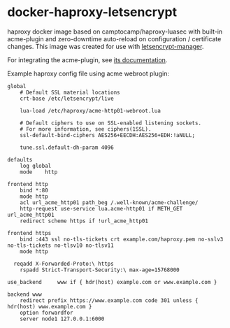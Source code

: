 # docker-haproxy-letsencrypt
haproxy docker image based on camptocamp/haproxy-luasec with built-in acme-plugin and zero-downtime auto-reload on configuration / certificate changes. This image was created for use with [letsencrypt-manager](https://github.com/bringnow/docker-letsencrypt-manager).

For integrating the acme-plugin, see [its documentation](https://github.com/janeczku/haproxy-acme-validation-plugin/).

Example haproxy config file using acme webroot plugin:

```
global
	# Default SSL material locations
	crt-base /etc/letsencrypt/live

	lua-load /etc/haproxy/acme-http01-webroot.lua

	# Default ciphers to use on SSL-enabled listening sockets.
	# For more information, see ciphers(1SSL).
	ssl-default-bind-ciphers AES256+EECDH:AES256+EDH:!aNULL;

	tune.ssl.default-dh-param 4096

defaults
  	log	global
  	mode	http

frontend http
	bind *:80
	mode http
	acl url_acme_http01 path_beg /.well-known/acme-challenge/
	http-request use-service lua.acme-http01 if METH_GET url_acme_http01
	redirect scheme https if !url_acme_http01

frontend https
	bind :443 ssl no-tls-tickets crt example.com/haproxy.pem no-sslv3 no-tls-tickets no-tlsv10 no-tlsv11
	mode http

  reqadd X-Forwarded-Proto:\ https
	rspadd Strict-Transport-Security:\ max-age=15768000

use_backend		www	if { hdr(host) example.com or www.example.com }

backend www
	redirect prefix	https://www.example.com code 301 unless { hdr(host) www.example.com }
	option forwardfor
	server node1 127.0.0.1:6000
```
